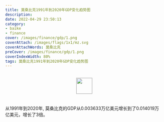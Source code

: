```yaml
---
title: 莫桑比克1991年到2020年GDP变化趋势图
description: 
date: 2022-04-29 23:50:13
category:
- baike
- finance
cover: /images/finance/gdp/1.png
coverAttach: /images/flags/1x1/mz.svg
coverAttachWords: 莫桑比克
preCover: /images/finance/gdp/1.png
coverIndexWidth: 80%
tags: 莫桑比克1991年到2020年GDP变化趋势图
---
```




<script src="/assets/js/charts/chart.js"></script>

<div style="text-align: center; margin: 30px 0; ">
    <img src="/images/flags/1x1/mz.svg" style="width: 50px; border: 1px solid #cccccc; ">
</div>

<div style="width: 98%; margin: 0 0 35px 0; ">
    <canvas id="myChart"></canvas>
</div>

<div>
<p class="paragraph">从1991年到2020年, 莫桑比克的GDP从0.003633万亿美元增长到了0.014019万亿美元，增长了3倍。</p>
</div>

<script>

    const dataGdp = {
        labels: [1991, 1992, 1993, 1994, 1995, 1996, 1997, 1998, 1999, 2000, 2001, 2002, 2003, 2004, 2005, 2006, 2007, 2008, 2009, 2010, 2011, 2012, 2013, 2014, 2015, 2016, 2017, 2018, 2019, 2020],
        datasets: [{
            label: '(万亿美元)  •  即刻编程  •  cn.hongkezhang.com',
            backgroundColor: 'rgb(0 0 128)',
            borderColor: 'rgb(0 0 128)',
            data: [0.003633, 0.002640, 0.002730, 0.002797, 0.002900, 0.003857, 0.004649, 0.005264, 0.005976, 0.005656, 0.005399, 0.005677, 0.006303, 0.007631, 0.008542, 0.009177, 0.010451, 0.012556, 0.011914, 0.011105, 0.014382, 0.016351, 0.016974, 0.017716, 0.015951, 0.011937, 0.013219, 0.014846, 0.015385, 0.014019],
            barPercentage: 0.3
        }]
    };

    const config = {
        type: 'line',
        data: dataGdp,
        options: {
            series: [
                {
                    barWidth: '20%'
                }
            ]
        }
    };

    const myChart = new Chart(
        document.getElementById('myChart'),
        config
    );
</script>
